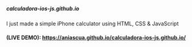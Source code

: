 ##### calculadora-ios-js.github.io
I just made a simple iPhone calculator using HTML, CSS &amp; JavaScript
#### (LIVE DEMO):  https://aniascua.github.io/calculadora-ios-js.github.io/
